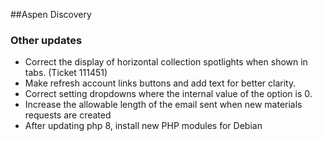 ##Aspen Discovery

### Other updates
- Correct the display of horizontal collection spotlights when shown in tabs. (Ticket 111451)
- Make refresh account links buttons and add text for better clarity. 
- Correct setting dropdowns where the internal value of the option is 0. 
- Increase the allowable length of the email sent when new materials requests are created
- After updating php 8, install new PHP modules for Debian